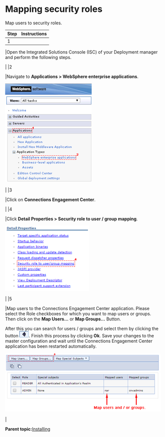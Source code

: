 # Mapping security roles 

Map users to security roles.

|Step|Instructions|
|----|------------|
|1

|Open the Integrated Solutions Console \(ISC\) of your Deployment manager and perform the following steps.

|
|2

|Navigate to **Applications \> WebSphere enterprise applications**.

 ![image](images/image25.png)

|
|3

|Click on **Connections Engagement Center**.

|
|4

|Click **Detail Properties \> Security role to user / group mapping**.

 ![image](images/image34.png)

|
|5

|Map users to the Connections Engagement Center application. Please select the Role checkboxes for which you want to map users or groups. Then click on the **Map Users...** or **Map Groups...** Button.

 After this you can search for users / groups and select them by clicking the button ![image](images/image35.png). Finish this process by clicking **Ok**. Save your changes to the master configuration and wait until the Connections Engagement Center application has been restarted automatically.

 ![image](images/image36.png)

|

**Parent topic:**[Installing](../../connectors/icec/cec-inst-installing.md)
